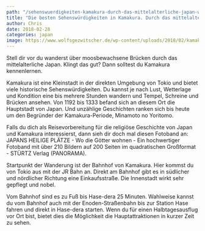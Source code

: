 ```yaml
---
path: "/sehenswuerdigkeiten-kamakura-durch-das-mittelalterliche-japan-wandern/"
title: "Die besten Sehenswürdigkeiten in Kamakura. Durch das mittelalterliche Japan wandern."
author: Chris
date: 2018-02-28
categories: japan
image: https://www.wolfsgezwitscher.de/wp-content/uploads/2018/02/kamakura_kotokuin_daibutsu_2.jpg
---
```

Stell dir vor du wanderst über moosbewachsene Brücken durch das mittelalterliche Japan. Klingt das gut? Dann solltest du Kamakura kennenlernen.

Kamakura ist eine Kleinstadt in der direkten Umgebung von Tokio und bietet viele historische Sehenswürdigkeiten. Du kannst je nach Lust, Wetterlage und Kondition eine bis mehrere Stunden wandern und Tempel, Schreine und Brücken ansehen. Von 1192 bis 1333 befand sich an diesem Ort die Hauptstadt von Japan. Und unzählige Geschichten ranken sich bis heute um den Begründer der Kamakura-Periode, Minamoto no Yoritomo.

Falls du dich als Reisevorbereitung für die religiöse Geschichte von Japan und Kamakura interessierst, dann sieh dir doch mal diesen Fotoband an: JAPANS HEILIGE PLÄTZE - Wo die Götter wohnen - Ein hochwertiger Fotoband mit über 210 Bildern auf 200 Seiten im quadratischen Großformat - STÜRTZ Verlag (PANORAMA).

Startpunkt der Wanderung ist der Bahnhof von Kamakura. Hier kommst du von Tokio aus mit der JR Bahn an. Direkt am Bahnhof gibt es in südlicher und nördlicher Richtung eine Einkaufsstraße. Die Innenstadt wirkt sehr gepflegt und nobel.

Vom Bahnhof sind es zu Fuß bis Hase-dera 25 Minuten. Wahlweise kannst du vom Bahnhof auch mit der Enoden-Straßenbahn bis zur Station Hase fahren und direkt in Hase-dera starten. Wenn du für einen Halbtagesausflug vor Ort bist, bietet dies die Möglichkeit die Hauptattraktionen in kurzer Zeit zu sehen.